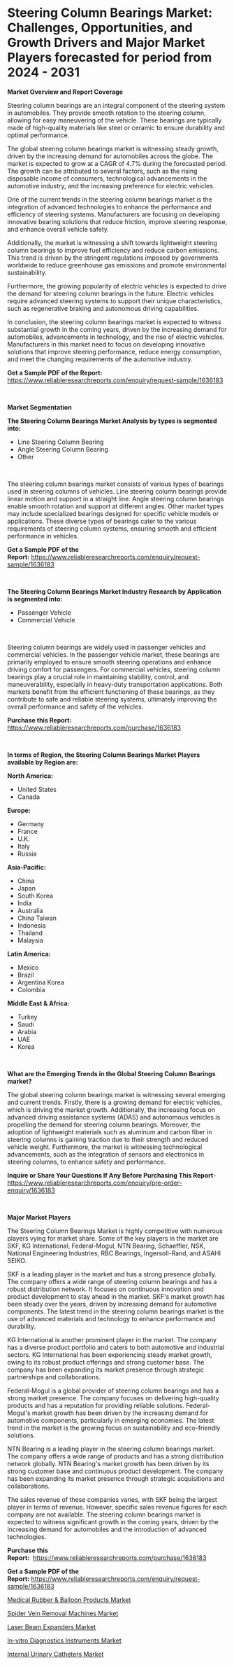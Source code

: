 <p><h1>Steering Column Bearings Market: Challenges, Opportunities, and Growth Drivers and Major Market Players forecasted for period from 2024 - 2031</h1></p><p><strong>Market Overview and Report Coverage</strong></p>
<p><p>Steering column bearings are an integral component of the steering system in automobiles. They provide smooth rotation to the steering column, allowing for easy maneuvering of the vehicle. These bearings are typically made of high-quality materials like steel or ceramic to ensure durability and optimal performance.</p><p>The global steering column bearings market is witnessing steady growth, driven by the increasing demand for automobiles across the globe. The market is expected to grow at a CAGR of 4.7% during the forecasted period. The growth can be attributed to several factors, such as the rising disposable income of consumers, technological advancements in the automotive industry, and the increasing preference for electric vehicles.</p><p>One of the current trends in the steering column bearings market is the integration of advanced technologies to enhance the performance and efficiency of steering systems. Manufacturers are focusing on developing innovative bearing solutions that reduce friction, improve steering response, and enhance overall vehicle safety.</p><p>Additionally, the market is witnessing a shift towards lightweight steering column bearings to improve fuel efficiency and reduce carbon emissions. This trend is driven by the stringent regulations imposed by governments worldwide to reduce greenhouse gas emissions and promote environmental sustainability.</p><p>Furthermore, the growing popularity of electric vehicles is expected to drive the demand for steering column bearings in the future. Electric vehicles require advanced steering systems to support their unique characteristics, such as regenerative braking and autonomous driving capabilities.</p><p>In conclusion, the steering column bearings market is expected to witness substantial growth in the coming years, driven by the increasing demand for automobiles, advancements in technology, and the rise of electric vehicles. Manufacturers in this market need to focus on developing innovative solutions that improve steering performance, reduce energy consumption, and meet the changing requirements of the automotive industry.</p></p>
<p><strong>Get a Sample PDF of the Report:</strong> <a href="https://www.reliableresearchreports.com/enquiry/request-sample/1636183">https://www.reliableresearchreports.com/enquiry/request-sample/1636183</a></p>
<p>&nbsp;</p>
<p><strong>Market Segmentation</strong></p>
<p><strong>The Steering Column Bearings Market Analysis by types is segmented into:</strong></p>
<p><ul><li>Line Steering Column Bearing</li><li>Angle Steering Column Bearing</li><li>Other</li></ul></p>
<p>&nbsp;</p>
<p><p>The steering column bearings market consists of various types of bearings used in steering columns of vehicles. Line steering column bearings provide linear motion and support in a straight line. Angle steering column bearings enable smooth rotation and support at different angles. Other market types may include specialized bearings designed for specific vehicle models or applications. These diverse types of bearings cater to the various requirements of steering column systems, ensuring smooth and efficient performance in vehicles.</p></p>
<p><strong>Get a Sample PDF of the Report:</strong>&nbsp;<a href="https://www.reliableresearchreports.com/enquiry/request-sample/1636183">https://www.reliableresearchreports.com/enquiry/request-sample/1636183</a></p>
<p>&nbsp;</p>
<p><strong>The Steering Column Bearings Market Industry Research by Application is segmented into:</strong></p>
<p><ul><li>Passenger Vehicle</li><li>Commercial Vehicle</li></ul></p>
<p>&nbsp;</p>
<p><p>Steering column bearings are widely used in passenger vehicles and commercial vehicles. In the passenger vehicle market, these bearings are primarily employed to ensure smooth steering operations and enhance driving comfort for passengers. For commercial vehicles, steering column bearings play a crucial role in maintaining stability, control, and maneuverability, especially in heavy-duty transportation applications. Both markets benefit from the efficient functioning of these bearings, as they contribute to safe and reliable steering systems, ultimately improving the overall performance and safety of the vehicles.</p></p>
<p><strong>Purchase this Report:</strong>&nbsp; <a href="https://www.reliableresearchreports.com/purchase/1636183">https://www.reliableresearchreports.com/purchase/1636183</a></p>
<p>&nbsp;</p>
<p><strong>In terms of Region, the Steering Column Bearings Market Players available by Region are:</strong></p>
<p>
    <p> <strong> North America: </strong>
        <ul>
            <li>United States</li>
            <li>Canada</li>
        </ul>
        </p> 
    <p> <strong> Europe: </strong>
        <ul>
            <li>Germany</li>
            <li>France</li>
            <li>U.K.</li>
            <li>Italy</li>
            <li>Russia</li>
        </ul>
        </p> 
    <p> <strong> Asia-Pacific: </strong>
        <ul>
            <li>China</li>
            <li>Japan</li>
            <li>South Korea</li>
            <li>India</li>
            <li>Australia</li>
            <li>China Taiwan</li>
            <li>Indonesia</li>
            <li>Thailand</li>
            <li>Malaysia</li>
        </ul>
        </p> 
    <p> <strong> Latin America: </strong>
        <ul>
            <li>Mexico</li>
            <li>Brazil</li>
            <li>Argentina Korea</li>
            <li>Colombia</li>
        </ul>
        </p> 
    <p> <strong> Middle East & Africa: </strong>
        <ul>
            <li>Turkey</li>
            <li>Saudi</li>
            <li>Arabia</li>
            <li>UAE</li>
            <li>Korea</li>
        </ul>
    </p>
    </p>
<p>&nbsp;</p>
<p><strong>What are the Emerging Trends in the Global Steering Column Bearings market?</strong></p>
<p><p>The global steering column bearings market is witnessing several emerging and current trends. Firstly, there is a growing demand for electric vehicles, which is driving the market growth. Additionally, the increasing focus on advanced driving assistance systems (ADAS) and autonomous vehicles is propelling the demand for steering column bearings. Moreover, the adoption of lightweight materials such as aluminum and carbon fiber in steering columns is gaining traction due to their strength and reduced vehicle weight. Furthermore, the market is witnessing technological advancements, such as the integration of sensors and electronics in steering columns, to enhance safety and performance.</p></p>
<p><strong>Inquire or Share Your Questions If Any Before Purchasing This Report</strong>- <a href="https://www.reliableresearchreports.com/enquiry/pre-order-enquiry/1636183">https://www.reliableresearchreports.com/enquiry/pre-order-enquiry/1636183</a></p>
<p>&nbsp;</p>
<p><strong>Major Market Players</strong></p>
<p><p>The Steering Column Bearings Market is highly competitive with numerous players vying for market share. Some of the key players in the market are SKF, KG International, Federal-Mogul, NTN Bearing, Schaeffler, NSK, National Engineering Industries, RBC Bearings, Ingersoll-Rand, and ASAHI SEIKO.</p><p>SKF is a leading player in the market and has a strong presence globally. The company offers a wide range of steering column bearings and has a robust distribution network. It focuses on continuous innovation and product development to stay ahead in the market. SKF's market growth has been steady over the years, driven by increasing demand for automotive components. The latest trend in the steering column bearings market is the use of advanced materials and technology to enhance performance and durability.</p><p>KG International is another prominent player in the market. The company has a diverse product portfolio and caters to both automotive and industrial sectors. KG International has been experiencing steady market growth, owing to its robust product offerings and strong customer base. The company has been expanding its market presence through strategic partnerships and collaborations.</p><p>Federal-Mogul is a global provider of steering column bearings and has a strong market presence. The company focuses on delivering high-quality products and has a reputation for providing reliable solutions. Federal-Mogul's market growth has been driven by the increasing demand for automotive components, particularly in emerging economies. The latest trend in the market is the growing focus on sustainability and eco-friendly solutions.</p><p>NTN Bearing is a leading player in the steering column bearings market. The company offers a wide range of products and has a strong distribution network globally. NTN Bearing's market growth has been driven by its strong customer base and continuous product development. The company has been expanding its market presence through strategic acquisitions and collaborations.</p><p>The sales revenue of these companies varies, with SKF being the largest player in terms of revenue. However, specific sales revenue figures for each company are not available. The steering column bearings market is expected to witness significant growth in the coming years, driven by the increasing demand for automobiles and the introduction of advanced technologies.</p></p>
<p><strong>Purchase this Report:</strong>&nbsp;&nbsp;<a href="https://www.reliableresearchreports.com/purchase/1636183">https://www.reliableresearchreports.com/purchase/1636183</a></p>
<p></p>
<p><strong>Get a Sample PDF of the Report:</strong>&nbsp;<a href="https://www.reliableresearchreports.com/enquiry/request-sample/1636183">https://www.reliableresearchreports.com/enquiry/request-sample/1636183</a></p>
<p><p><a href="https://medium.com/@christinegreen87/medical-rubber-amp-balloon-products-market-furnishes-information-on-market-share-market-trends-5cbe249e2917">Medical Rubber & Balloon Products Market</a></p><p><a href="https://github.com/AKSHATREPORTPRIME/Market-Research-Report-List-2/blob/main/spider-vein-removal-machines-market.md">Spider Vein Removal Machines Market</a></p><p><a href="https://github.com/Chiragrp26/Market-Research-Report-List-2/blob/main/laser-beam-expanders-market.md">Laser Beam Expanders Market</a></p><p><a href="https://medium.com/@christinegreen87/in-vitro-diagnostics-instruments-market-outlook-industry-overview-and-forecast-2023-to-2030-0769b676b8fc">In-vitro Diagnostics Instruments Market</a></p><p><a href="https://medium.com/@christinegreen87/internal-urinary-catheters-market-analysis-and-sze-forecasted-for-period-from-2023-to-2030-5c631176692b">Internal Urinary Catheters Market</a></p></p>